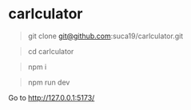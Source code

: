 # carlculator

> git clone git@github.com:suca19/carlculator.git

> cd carlculator

> npm i

> npm run dev

Go to http://127.0.0.1:5173/
